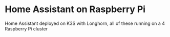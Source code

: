 # Home Assistant on Raspberry Pi

Home Assistant deployed on K3S with Longhorn, all of these running on a 4 Raspberry Pi cluster